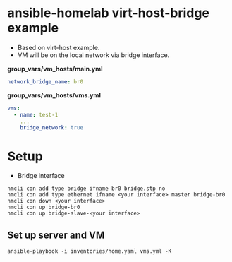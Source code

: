 # ansible-homelab virt-host-bridge example

* Based on virt-host example.
* VM will be on the local network via bridge interface.

**group_vars/vm_hosts/main.yml**
```yaml
network_bridge_name: br0
```
**group_vars/vm_hosts/vms.yml**
```yaml
vms:
  - name: test-1
    ...
    bridge_network: true
```
# Setup

* Bridge interface
```shell
nmcli con add type bridge ifname br0 bridge.stp no
nmcli con add type ethernet ifname <your interface> master bridge-br0
nmcli con down <your interface>
nmcli con up bridge-br0
nmcli con up bridge-slave-<your interface>
```

## Set up server and VM
```
ansible-playbook -i inventories/home.yaml vms.yml -K
```
